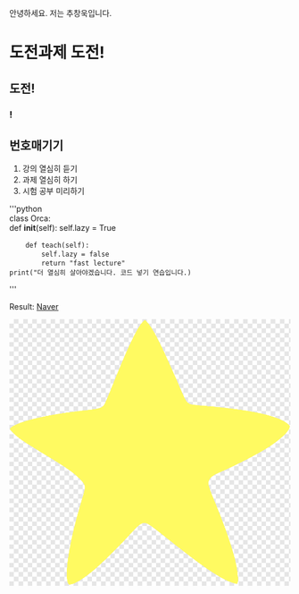 안녕하세요. 저는 추창욱입니다.  
# 도전과제 도전!  
## 도전!  
### !  

## 번호매기기  
1. 강의 열심히 듣기  
2. 과제 열심히 하기  
3. 시험 공부 미리하기  

'''python  
        class Orca:  
        def __init__(self):
            self.lazy = True

        def teach(self):
            self.lazy = false
            return "fast lecture"
    print("더 열심히 살아야겠습니다. 코드 넣기 연습입니다.)  
'''

Result:
[Naver](https://www.naver.com)

![STAR](img/star.png)
